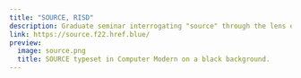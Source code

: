 ```yaml
---
title: "SOURCE, RISD"
description: Graduate seminar interrogating "source" through the lens of digital tools
link: https://source.f22.href.blue/
preview: 
  image: source.png
  title: SOURCE typeset in Computer Modern on a black background.
---
```

